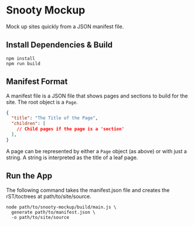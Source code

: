 # Snooty Mockup

Mock up sites quickly from a JSON manifest file.

## Install Dependencies & Build

```shell
npm install
npm run build
```

## Manifest Format

A manifest file is a JSON file that shows pages and sections to build for the
site. The root object is a `Page`.

```json
{
  "title": "The Title of the Page",
  "children": [
    // Child pages if the page is a 'section'
  ],
}
```

A page can be represented by either a `Page` object (as above) or with just a
string. A string is interpreted as the title of a leaf page.

## Run the App

The following command takes the manifest.json file and creates the rST/toctrees
at path/to/site/source.

```shell
node path/to/snooty-mockup/build/main.js \
  generate path/to/manifest.json \
  -o path/to/site/source
```

